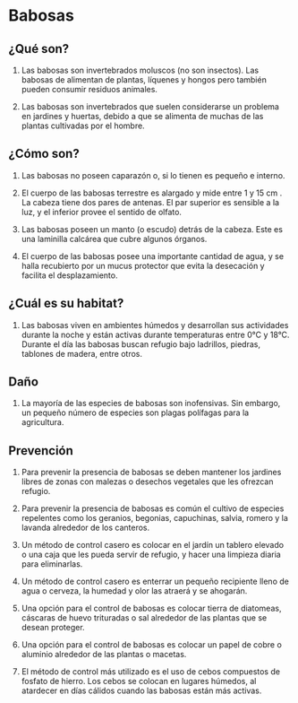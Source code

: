 # Babosas
## ¿Qué son?
1. Las babosas son invertebrados moluscos (no son insectos). Las babosas de alimentan de plantas, líquenes y hongos pero también pueden consumir residuos animales.

2. Las babosas son invertebrados que suelen considerarse un problema en jardines y  huertas, debido a que se alimenta de muchas de las plantas cultivadas por el hombre.

## ¿Cómo son?
1. Las babosas no poseen caparazón o, si lo tienen es pequeño e interno.

2. El cuerpo de las babosas terrestre es alargado y mide entre 1 y 15 cm . La cabeza tiene dos pares de antenas. El par superior es sensible a la luz, y el inferior provee el sentido de olfato.

3. Las babosas poseen un manto (o escudo) detrás de la cabeza. Este es una laminilla calcárea que cubre algunos órganos. 

4. El cuerpo de las babosas posee una importante cantidad de agua, y se halla recubierto por un mucus protector que evita la desecación y facilita el desplazamiento.

## ¿Cuál es su habitat?
1. Las babosas  viven en ambientes húmedos y desarrollan sus actividades durante la noche y están activas durante temperaturas entre 0°C y 18°C. Durante el día las babosas buscan refugio bajo ladrillos, piedras, tablones de madera, entre otros.

## Daño
1. La mayoría de las especies de babosas son inofensivas. Sin embargo, un pequeño número de especies son plagas polífagas para la agricultura.

## Prevención
1. Para prevenir la presencia de babosas se deben mantener los jardines libres de zonas con malezas o desechos vegetales que les ofrezcan refugio.

2. Para prevenir la presencia de babosas es común el cultivo de especies repelentes como los geranios, begonias, capuchinas, salvia, romero y la lavanda alrededor de los canteros.

3. Un método de control casero es colocar en el jardín un tablero elevado o una caja que les pueda servir de refugio, y hacer una limpieza diaria para eliminarlas.

4. Un método de control casero es enterrar un pequeño recipiente lleno de agua o cerveza, la humedad y olor las atraerá y se ahogarán.

5. Una opción para el control de babosas es colocar tierra de diatomeas, cáscaras de huevo trituradas o sal alrededor de las plantas que se desean proteger.

6. Una opción para el control de babosas es colocar un papel de cobre o aluminio alrededor de las plantas o macetas.

7. El método de control más utilizado es el uso de cebos compuestos de fosfato de hierro. Los cebos se colocan en lugares húmedos, al atardecer en días cálidos cuando las babosas están más activas.
